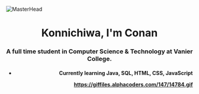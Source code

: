 ![MasterHead](https://aniyuki.com/wp-content/uploads/2022/08/aniyuki-hello-25.gif)
<h1 align="center">Konnichiwa, I'm Conan</h1>
<h3 align="center">A full time student in Computer Science & Technology at Vanier College.</h3>
<h4 align="right" width="400" src="https://tenor.com/view/shinobu-gif-21228877">

- Currently learning **Java, SQL, HTML, CSS, JavaScript**


<!---
ZYMNZ/ZYMNZ is a ✨ special ✨ repository because its `README.md` (this file) appears on your GitHub profile.
You can click the Preview link to take a look at your changes.
--->
https://giffiles.alphacoders.com/147/14784.gif

